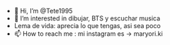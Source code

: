 - 👋 Hi, I’m @Tete1995
- 👀 I’m interested in  dibujar, BTS y escuchar musica 
-  Lema de vida: aprecia lo que tengas, asi sea poco
- 📫 How to reach me :  mi instagram es -> maryori.ki

<!---
Tete1995/Tete1995 is a ✨ special ✨ repository because its `README.md` (this file) appears on your GitHub profile.
You can click the Preview link to take a look at your changes.
--->
